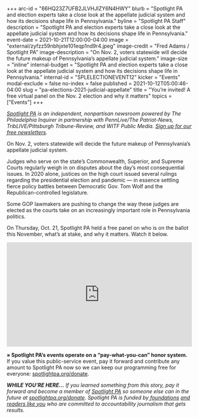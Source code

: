 +++
arc-id = "66HQ23Z7UFB2JLVHJIZY6N4HWY"
blurb = "Spotlight PA and election experts take a close look at the appellate judicial system and how its decisions shape life in Pennsylvania."
byline = "Spotlight PA Staff"
description = "Spotlight PA and election experts take a close look at the appellate judicial system and how its decisions shape life in Pennsylvania."
event-date = 2021-10-21T12:00:00-04:00
image = "external/zyfzz59nbhjxte101eqp1nd9r4.jpeg"
image-credit = "Fred Adams / Spotlight PA"
image-description = "On Nov. 2, voters statewide will decide the future makeup of Pennsylvania’s appellate judicial system."
image-size = "inline"
internal-budget = "Spotlight PA and election experts take a close look at the appellate judicial system and how its decisions shape life in Pennsylvania."
internal-id = "SPLELECTIONEVENT12"
kicker = "Events"
modal-exclude = false
no-index = false
published = 2021-10-12T05:00:46-04:00
slug = "pa-elections-2021-judicial-appellate"
title = "You’re invited! A free virtual panel on the Nov. 2 election and why it matters"
topics = ["Events"]
+++

<a href="https://www.spotlightpa.org/"><i>Spotlight PA</i></a><i> is an independent, nonpartisan newsroom powered by The Philadelphia Inquirer in partnership with PennLive/The Patriot-News, TribLIVE/Pittsburgh Tribune-Review, and WITF Public Media. </i><a href="https://www.spotlightpa.org/newsletters"><i>Sign up for our free newsletters</i></a><i>.</i>

On Nov. 2, voters statewide will decide the future makeup of Pennsylvania’s appellate judicial system.

Judges who serve on the state’s Commonwealth, Superior, and Supreme Courts regularly weigh in on disputes about the day’s most consequential issues. In 2020 alone, justices on the high court issued several rulings regarding the presidential election and pandemic — in essence settling fierce policy battles between Democratic Gov. Tom Wolf and the Republican-controlled legislature.

Some GOP lawmakers are pushing to change the way these judges are elected as the courts take on an increasingly important role in Pennsylvania politics.

On Thursday, Oct. 21, Spotlight PA held a free panel on who is on the ballot this November, what’s at stake, and why it matters. Watch it below.

<div style="padding:56.25% 0 0 0;position:relative;"><iframe src="https://player.vimeo.com/video/637887104?h=291b7d70c4&color=ffcb05&title=0&byline=0" style="position:absolute;top:0;left:0;width:100%;height:100%;" frameborder="0" allow="autoplay; fullscreen; picture-in-picture" allowfullscreen></iframe></div><script src="https://player.vimeo.com/api/player.js"></script>

<b>» Spotlight PA’s events operate on a “pay-what-you-can” honor system.</b> If you value this public-service event, pay it forward and contribute any amount to Spotlight PA now so we can keep our programming free for everyone: <a href="http://spotlightpa.org/donate">spotlightpa.org/donate</a>.

<i><b>WHILE YOU’RE HERE...</b></i><i> If you learned something from this story, pay it forward and become a member of </i><a href="https://www.spotlightpa.org/"><i>Spotlight PA</i></a><i> so someone else can in the future at </i><a href="http://spotlightpa.org/donate"><i>spotlightpa.org/donate</i></a><i>. Spotlight PA is funded by</i><a href="https://www.spotlightpa.org/support"><i> foundations</i></a><i> </i><a href="https://www.spotlightpa.org/support"><i>and readers like you</i></a><i> who are committed to accountability journalism that gets results.</i>
